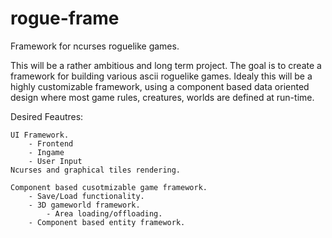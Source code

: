 # rogue-frame
Framework for ncurses roguelike games.

This will be a rather ambitious and long term  project. The goal is to create 
a framework for building various ascii roguelike games. Idealy this will be 
a highly customizable framework, using a component based 
data oriented design where most game rules, creatures, worlds are defined at 
run-time.

Desired Feautres: 

	UI Framework.
		- Frontend
		- Ingame
		- User Input
	Ncurses and graphical tiles rendering.

	Component based cusotmizable game framework.
		- Save/Load functionality.
		- 3D gameworld framework.
			- Area loading/offloading.
		- Component based entity framework.



